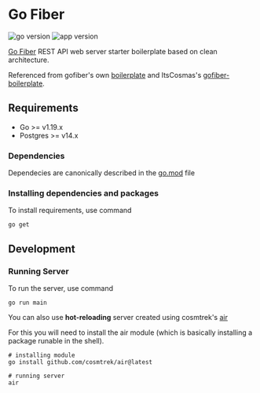 # Go Fiber

![go version](https://img.shields.io/badge/Go-v1.19-blue)
![app version](https://img.shields.io/badge/version-v0.1.0-orange)

[Go Fiber](https://gofiber.io/) REST API web server starter boilerplate based on clean architecture.

Referenced from gofiber's own [boilerplate](https://github.com/gofiber/boilerplate) and ItsCosmas's [gofiber-boilerplate](https://github.com/ItsCosmas/gofiber-boilerplate).

## Requirements

- Go >= v1.19.x
- Postgres >= v14.x

### Dependencies

Dependecies are canonically described in the [go.mod](/go.mod) file

### Installing dependencies and packages

To install requirements, use command

```shell
go get
```

## Development

### Running Server

To run the server, use command

```shell
go run main
```

You can also use **hot-reloading** server created using cosmtrek's [air](https://github.com/cosmtrek/air)

For this you will need to install the air module (which is basically installing a package runable in the shell).

```shell
# installing module
go install github.com/cosmtrek/air@latest

# running server
air
```

